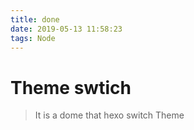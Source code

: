```yaml
---
title: done
date: 2019-05-13 11:58:23
tags: Node
---
```


# Theme swtich

> It is a dome that hexo switch Theme
